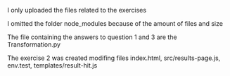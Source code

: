 I only uploaded the files related to the exercises

I omitted the folder node_modules because of the amount of files and size

The file containing the answers to question 1 and 3 are the Transformation.py 

The exercise 2 was created modifing files index.html, src/results-page.js, env.test, templates/result-hit.js
